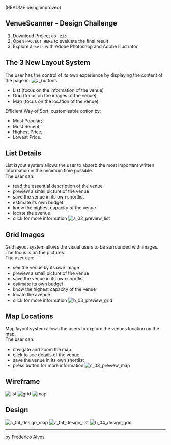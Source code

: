 (README being improved)
## VenueScanner - Design Challenge
1. Download Project as `.zip` <br>
2. Open `PROJECT HERE` to evaluate the final result<br>
3. Explore `Assets` with Adobe Photoshop and Adobe Illustrator

## The 3 New Layout System
The user has the control of its own experience by displaying  the content of the page in:
![z_buttons](https://user-images.githubusercontent.com/31135848/34262334-095b178c-e664-11e7-91db-0cc1f75a0712.png)
- List (focus on the information of the venue)
- Grid (focus on the images of the venue)
- Map (focus on the location of the venue)

Efficient Way of Sort, customisable option by:
- Most Popular;
- Most Recent;
- Highest Price;
- Lowest Price.

## List Details
List layout system allows the user to absorb the most important written information in the minimum time possible. <br>
The user can:
- read  the essential description of the venue
- preview a small picture of the venue
- save  the venue in its own shortlist
- estimate  its own budget
- know  the highest capacity of the venue
- locate  the avenue
- click  for more information 
![a_03_preview_list](https://user-images.githubusercontent.com/31135848/34262166-748f1afe-e663-11e7-81e0-129b20fdb59e.png)

## Grid Images
Grid layout system allows the visual users to be surrounded with images. The focus is on the pictures. <br>
The user can:
- see the venue by its own image
- preview a small picture of the venue
- save  the venue in its own shortlist
- estimate  its own budget
- know  the highest capacity of the venue
- locate  the avenue
- click  for more information
![b_03_preview_grid](https://user-images.githubusercontent.com/31135848/34262219-a2904c8e-e663-11e7-8728-484c23848b11.png)

## Map Locations
Map layout system allows the users to explore the venues location on the map. <br>
The user can:
- navigate and zoom the map
- click to see details of the venue
- save  the venue in its own shortlist
- press button for more information
![c_03_preview_map](https://user-images.githubusercontent.com/31135848/34262238-b826517e-e663-11e7-8a65-d28a284a1baa.png)


## Wireframe
![list](https://user-images.githubusercontent.com/31135848/34260975-7ad0f59e-e65f-11e7-8b61-dfb6e3813871.png)
![grid](https://user-images.githubusercontent.com/31135848/34262210-99ab99c0-e663-11e7-8032-3cdbf2486bc7.png)
![map](https://user-images.githubusercontent.com/31135848/34262230-b2e03810-e663-11e7-9b37-7116bd3979d2.png)

## Design
![c_04_design_map](https://user-images.githubusercontent.com/31135848/34262325-fff60d78-e663-11e7-999d-8cd8cce8bc0b.png)
![a_04_design_list](https://user-images.githubusercontent.com/31135848/34262326-000f4dba-e664-11e7-82d7-0ccfc2a520f8.png)
![b_04_design_grid](https://user-images.githubusercontent.com/31135848/34262327-0029d32e-e664-11e7-9527-80e04a7dc66a.png)

<hr>
by Frederico Alves
